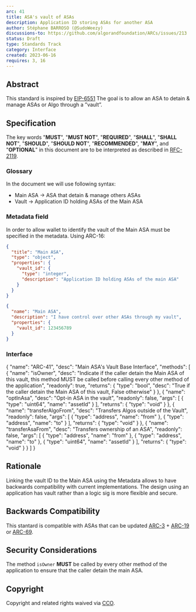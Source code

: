 ```yaml
---
arc: 41
title: ASA's vault of ASAs
description: Application ID storing ASAs for another ASA
author: Stéphane BARROSO (@SudoWeezy)
discussions-to: https://github.com/algorandfoundation/ARCs/issues/213
status: Draft
type: Standards Track
category: Interface
created: 2023-06-16
requires: 3, 16
---
```


## Abstract
This standard is inspired by <a href="https://eips.ethereum.org/EIPS/eip-6551">EIP-6551</a>
The goal is to allow an ASA to detain & manage ASAs or Algo through a ”vault”.

## Specification
The key words "**MUST**", "**MUST NOT**", "**REQUIRED**", "**SHALL**", "**SHALL NOT**", "**SHOULD**", "**SHOULD NOT**", "**RECOMMENDED**", "**MAY**", and "**OPTIONAL**" in this document are to be interpreted as described in <a href="https://www.ietf.org/rfc/rfc2119.txt">RFC-2119</a>.

### Glossary
In the document we will use following syntax:
- Main ASA -> ASA that detain & manage others ASAs
- Vault -> Application ID holding ASAs of the Main ASA

### Metadata field
In order to allow wallet to identify the vault of the Main ASA must be specified in the metadata.
Using ARC-16:
```json
{
  "title": "Main ASA",
  "type": "object",
  "properties": {
    "vault_id": {
      "type": "integer",
      "description": "Application ID holding ASAs of the main ASA"
    }
  }
}
```

```json
{
  "name": "Main ASA",
  "description": "I have control over other ASAs through my vault",
  "properties": {
    "vault_id": 123456789
  }
}
```
### Interface

{
  "name": "ARC-41",
  "desc": "Main ASA's Vault Base Interface",
  "methods": [
    {
      "name": "isOwner",
      "desc": "Indicate if the caller detain the Main ASA of this vault, this method MUST be called before calling every other method of the application",
      "readonly": true,
      "returns": { "type": "bool", "desc": "True if the caller detain the Main ASA of this vault, False otherwise" }
    },
    {
      "name": "optInAsa",
      "desc": "Opt-in ASA in the vault",
      "readonly": false,
      "args": [
        { "type": "uint64", "name": "assetId" }
      ],
      "returns": { "type": "void" }
    },
    {
      "name": "transferAlgoFrom",
      "desc": "Transfers Algos outside of the Vault",
      "readonly": false,
      "args": [
        { "type": "address", "name": "from" },
        { "type": "address", "name": "to" }
      ],
      "returns": { "type": "void" }
    },
    {
      "name": "transferAsaFrom",
      "desc": "Transfers ownership of an ASA",
      "readonly": false,
      "args": [
        { "type": "address", "name": "from" },
        { "type": "address", "name": "to" },
        { "type": "uint64", "name": "assetId" }
      ],
      "returns": { "type": "void" }
    }
  ]
}

## Rationale
Linking the vault ID to the Main ASA using the Metadata allows to have backwards compatibility with current implementations.
The design using an application has vault rather than a logic sig is more flexible and secure.

## Backwards Compatibility
This stantard is compatible with ASAs that can be updated [ARC-3](./arc-0003.md) + [ARC-19](./arc-0019.md) or [ARC-69](./arc-0069.md).

## Security Considerations
The method `isOwner` **MUST** be called by every other method of the application to ensure that the caller detain the main ASA.

## Copyright
Copyright and related rights waived via <a href="https://creativecommons.org/publicdomain/zero/1.0/">CCO</a>.
